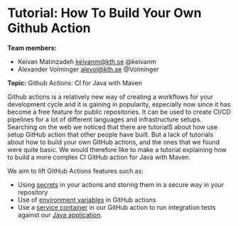 # Tutorial: How To Build Your Own Github Action
**Team members:**

- Keivan Matinzadeh keivanm@kth.se @keivanm
- Alexander Volminger alevol@kth.se @Volminger

**Topic:**
Github Actions: CI for Java with Maven

Github actions is a relatively new way of creating a workflows for your development cycle and it is gaining in popularity, especially now since it has become a free feature for public repositories. It can be used to create CI/CD pipelines for a lot of different languages and infrastructure setups. Searching on the web we noticed that there are tutorialS about how use setup GitHub action that other people have built. But a lack of tutorials about how to build your own GitHub actions, and the ones that we found were quite basic. We would therefore like to make a tutorial explaining how to build a more complex CI GitHub action for Java with Maven.

We aim to lift GitHub Actions features such as:
- Using [secrets](https://help.github.com/en/actions/configuring-and-managing-workflows/creating-and-storing-encrypted-secrets) in your actions and storing them in a secure way in your repository
- Use of [environment variables](https://help.github.com/en/actions/configuring-and-managing-workflows/using-environment-variables) in GitHub actions
- Use a [service container](https://help.github.com/en/actions/configuring-and-managing-workflows/creating-postgresql-service-containers) in our GitHub action to run integration tests against our [Java application](https://help.github.com/en/actions/language-and-framework-guides/building-and-testing-java-with-maven). 
